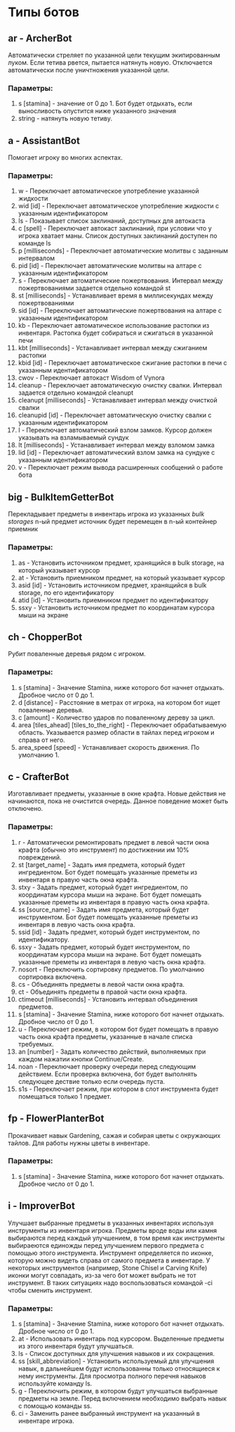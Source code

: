# Типы ботов

## ar - ArcherBot
Автоматически стреляет по указанной цели текущим экипированным луком. Если тетива рвется,
пытается натянуть новую. Отключается автоматически после уничтножения указанной цели.

### Параметры:
1) s [stamina] - значение от 0 до 1. Бот будет отдыхать, если выносливость опустится ниже указанного значения
2) string - натянуть новую тетиву.

## a - AssistantBot
Помогает игроку во многих аспектах.

### Параметры:
1) w - Переключает автоматическое употребление указанной жидкости
2) wid [id] - Переключает автоматическое употребление жидкости с указанным идентификатором
3) ls - Показывает список заклинаний, доступных для автокаста
4) c [spell] - Переключает автокаст заклинаний, при условии что у игрока хватает маны. Список доступных заклинаний доступен по команде ls
5) p [milliseconds] - Переключает автоматические молитвы с заданным интервалом
6) pid [id] - Переключает автоматические молитвы на алтаре с указанным идентификатором
7) s - Переключает автоматические пожертвования. Интервал между пожертвованиями задается отдельно командой st
8) st [milliseconds] - Устанавливает время в миллисекундах между пожертвованиями
9) sid [id] - Переключает автоматические пожертвования на алтаре с указанным идентификатором
10) kb - Переключает автоматическое использование растопки из инвентаря. Растопка будет собираться и сжигаться в указанной печи
11) kbt [milliseconds] - Устанавливает интервал между сжиганием растопки
12) kbid [id] - Переключает автоматическое сжигание растопки в печи с указанным идентификатором
13) cwov - Переключает автокаст Wisdom of Vynora
14) cleanup - Переключает автоматическую очистку свалки. Интервал задается отдельно командой cleanupt
15) cleanupt [milliseconds] - Устанавливает интервал между очисткой свалки
16) cleanupid [id] - Переключает автоматическую очистку свалки с указанным идентификатором
17) l - Переключает автоматический взлом замков. Курсор должен указывать на взламываемый сундук
18) lt [milliseconds] - Устанавливает интервал между взломом замка
19) lid [id] - Переключает автоматический взлом замка на сундуке с указанным идентификатором
20) v - Переключает режим вывода расширенных сообщений о работе бота

## big - BulkItemGetterBot
Перекладывает предметы в инвентарь игрока из указанных _bulk storages_
n-ый предмет источник будет перемещен в n-ый контейнер приемник

### Параметры:
1) as - Установить источником предмет, хранящийся в bulk storage, на который указывает курсор
2) at - Установить приемником предмет, на который указывает курсор
3) asid [id] - Установить источником предмет, хранящийся в bulk storage, по его идентификатору
4) atid [id] - Установить приемником предмет по идентификатору
5) ssxy - Установить источником предмет по координатам курсора мыши на экране

## ch - ChopperBot
Рубит поваленные деревья рядом с игроком.

### Параметры:
1) s [stamina] - Значение Stamina, ниже которого бот начнет отдыхать. Дробное число от 0 до 1.
2) d [distance] - Расстояние в метрах от игрока, на котором бот ищет поваленные деревья.
3) c [amount] - Количество ударов по поваленному дереву за цикл.
4) area [tiles_ahead] [tiles_to_the_right] - Переключает обрабатываемую область. Указывается размер области в тайлах перед игроком и справа от него.
5) area_speed [speed] - Устанавливает скорость движения. По умолчанию 1.

## c - CrafterBot
Изготавливает предметы, указанные в окне крафта. Новые действия не начинаются, пока не очистится очередь. Данное поведение может быть отключено.

### Параметры:
1) r - Автоматически ремонтировать предмет в левой части окна крафта (обычно это инструмент) по достижении им 10% повреждений.
2) st [target_name] - Задать имя предмета, который будет ингредиентом. Бот будет помещать указанные преметы из инвентаря в правую часть окна крафта.
3) stxy - Задать предмет, который будет ингредиентом, по координатам курсора мыши на экране. Бот будет помещать указанные преметы из инвентаря в правую часть окна крафта.
4) ss [source_name] - Задать имя предмета, который будет инструментом. Бот будет помещать указанные преметы из инвентаря в левую часть окна крафта.
5) ssid [id] - Задать предмет, который будет инструментом, по идентификатору.
6) ssxy - Задать предмет, который будет инструментом, по координатам курсора мыши на экране. Бот будет помещать указанные преметы из инвентаря в левую часть окна крафта.
7) nosort - Переключить сортировку предметов. По умолчанию сортировка включена.
8) cs - Объединять предметы в левой части окна крафта.
9) ct - Объединять предметы в правой части окна крафта.
10) ctimeout [milliseconds] - Установить интервал объединения предметов.
11) s [stamina] - Значение Stamina, ниже которого бот начнет отдыхать. Дробное число от 0 до 1.
12) u - Переключает режим, в котором бот будет помещать в правую часть окна крафта предметы, указанные в начале списка требуемых.
13) an [number] - Задать количество действий, выполняемых при каждом нажатии кнопки Continue/Create.
14) noan - Переключает проверку очереди перед следующим действием. Если проверка включена, бот будет выполнять следующее дествие только если очередь пуста.
15) s1s - Переключает режим, при котором в слот инструмента будет помещаться только 1 предмет.

## fp - FlowerPlanterBot
Прокачивает навык Gardening, сажая и собирая цветы с окружающих тайлов. Для работы нужны цветы в инвентаре.

### Параметры:
1) s [stamina] - Значение Stamina, ниже которого бот начнет отдыхать. Дробное число от 0 до 1.

## i - ImproverBot
Улучшает выбранные предметы в указанных инвентарях используя инструменты из инвентаря игрока. Предметы вроде воды или камня выбираются перед каждый улучшением, в том время как инструменты выбираеются единожды перед улучшением первого предмета с помощью этого инструмента. Инструмент определяется по иконке, которую можно видеть справа от самого предмета в инвентаре. У некоторых инструментов (например, Stone Chisel и Carving Knife) иконки могут совпадать, из-за чего бот может выбрать не тот инструмент. В таких ситуациях надо воспользоваться командой -ci чтобы сменить инструмент.

### Параметры:
1) s [stamina] - Значение Stamina, ниже которого бот начнет отдыхать. Дробное число от 0 до 1.
2) at - Использовать инвентарь под курсором. Выделенные предметы из этого инвентаря будут улучшаться.
3) ls - Список доступных для улучшения навыков и их сокращения.
4) ss [skill_abbreviation] - Установить используемый для улучшения навык, в дальнейшем будут использованны только относящиеся к нему инструменты. Для просмотра полного перечня навыков используйте команду ls.
5) g - Переключить режим, в котором будут улучшаться выбранные предметы на земле. Перед включением необходимо выбрать навык с помощью команды ss.
6) ci - Заменить ранее выбранный инструмент на указанный в инвентаре игрока.
